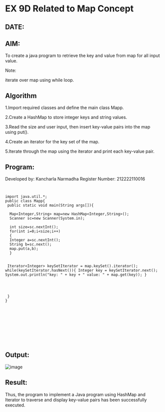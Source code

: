 
# EX 9D Related to Map Concept
## DATE:
## AIM:
To create a java program to retrieve the key and value from map for all input value.

Note:

iterate over map using while loop.











## Algorithm

1.Import required classes and define the main class Mapp.

2.Create a HashMap to store integer keys and string values.

3.Read the size and user input, then insert key-value pairs into the map using put().

4.Create an iterator for the key set of the map.

5.Iterate through the map using the iterator and print each key-value pair.









## Program:

Developed by: Kancharla Narmadha
Register Number: 212222110016
```
    

import java.util.*;  
public class Mapp{  
 public static void main(String args[]){ 
     
  Map<Integer,String> map=new HashMap<Integer,String>(); 
  Scanner sc=new Scanner(System.in);
  
  int size=sc.nextInt();
  for(int i=0;i<size;i++)
  {
  Integer a=sc.nextInt();
  String b=sc.next();
  map.put(a,b);  
  } 
 
  
 Iterator<Integer> keySetIterator = map.keySet().iterator(); while(keySetIterator.hasNext()){ Integer key = keySetIterator.next(); System.out.println("key: " + key + " value: " + map.get(key)); }




 }  
}  

      
 
            
      
               


    
```

## Output:

![image](https://github.com/user-attachments/assets/1d3b8829-26a1-4de7-ab79-75cb9dc0d35e)


## Result:
Thus, the program to implement a Java program using HashMap and Iterator to traverse and display key-value pairs has been successfully executed.



